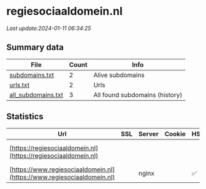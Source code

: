 # regiesociaaldomein.nl
*Last update:2024-01-11 06:34:25*
## Summary data
| File       | Count | Info |
|------------|-------|------|
|[subdomains.txt](/data/regiesociaaldomein/subdomains.txt)|2|Alive subdomains|
|[urls.txt](/data/regiesociaaldomein/urls.txt)|2|Urls|
|[all_subdomains.txt](/data/regiesociaaldomein/all_subdomains.txt)|3|All found subdomains (history)|
## Statistics
| Url | SSL | Server | Cookie | HSTS | CSP | XFO | XXP | RP | Tech |
|------------|-------|------|------|------|------|------|------|------|------|
|[https://regiesociaaldomein.nl](https://regiesociaaldomein.nl)| | | | | | | |:white_check_mark: |HSTS IIS:10.0 Window...|
|[https://www.regiesociaaldomein.nl](https://www.regiesociaaldomein.nl)| |nginx| |:white_check_mark: | |:warning: |:white_check_mark: |:white_check_mark: |:white_check_mark: |HSTS IIS:10.0 Window...|